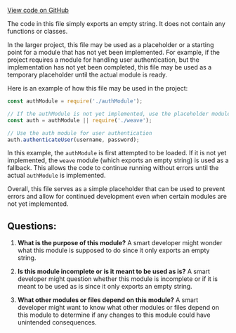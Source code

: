 [View code on GitHub](https://github.com/wandb/weave/weave-js/mockTreeSitterForTest.js)

The code in this file simply exports an empty string. It does not contain any functions or classes. 

In the larger project, this file may be used as a placeholder or a starting point for a module that has not yet been implemented. For example, if the project requires a module for handling user authentication, but the implementation has not yet been completed, this file may be used as a temporary placeholder until the actual module is ready. 

Here is an example of how this file may be used in the project:

```javascript
const authModule = require('./authModule');

// If the authModule is not yet implemented, use the placeholder module
const auth = authModule || require('./weave');

// Use the auth module for user authentication
auth.authenticateUser(username, password);
```

In this example, the `authModule` is first attempted to be loaded. If it is not yet implemented, the `weave` module (which exports an empty string) is used as a fallback. This allows the code to continue running without errors until the actual `authModule` is implemented. 

Overall, this file serves as a simple placeholder that can be used to prevent errors and allow for continued development even when certain modules are not yet implemented.
## Questions: 
 1. **What is the purpose of this module?** 
A smart developer might wonder what this module is supposed to do since it only exports an empty string. 

2. **Is this module incomplete or is it meant to be used as is?** 
A smart developer might question whether this module is incomplete or if it is meant to be used as is since it only exports an empty string. 

3. **What other modules or files depend on this module?** 
A smart developer might want to know what other modules or files depend on this module to determine if any changes to this module could have unintended consequences.